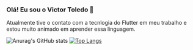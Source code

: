 ### Olá! Eu sou o Victor Toledo 👋

Atualmente tive o contato com a tecnlogia do Flutter em meu trabalho e estou muito animado em aprender essa linguagem.
 
![Anurag's GitHub stats](https://github-readme-stats.vercel.app/api?username=VictorToledo36&show_icons=true&theme=radical)
[![Top Langs](https://github-readme-stats.vercel.app/api/top-langs/?username=VictorToledo36&layout=compact&theme=radical)](https://github.com/VictorToledo36/github-readme-stats)








